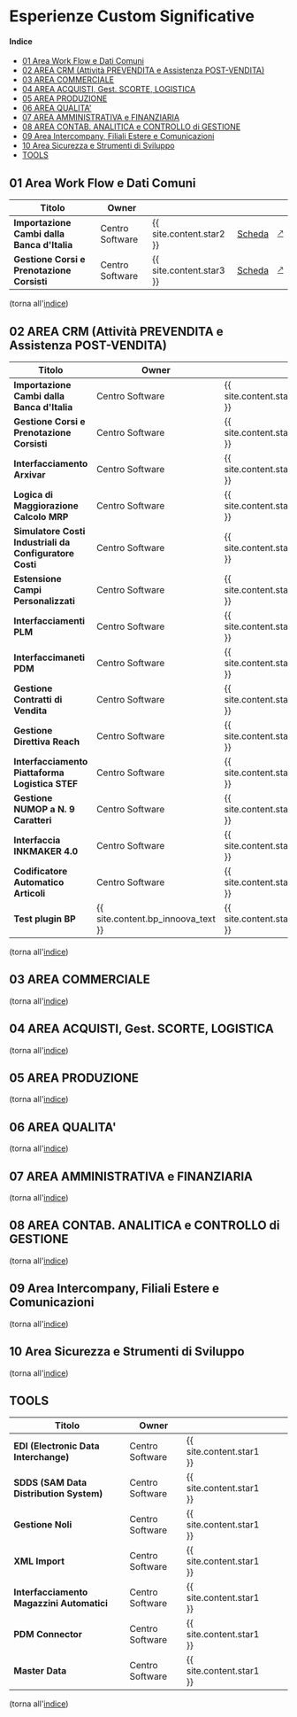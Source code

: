 
# Esperienze Custom Significative

#### Indice

- [01 Area Work Flow e Dati Comuni](#01-area-work-flow-e-dati-comuni)
- [02 AREA CRM (Attività PREVENDITA e Assistenza POST-VENDITA)](#02-area-crm-attività-prevendita-e-assistenza-post-vendita)
- [03 AREA COMMERCIALE](#03-area-commerciale)
- [04 AREA ACQUISTI, Gest. SCORTE, LOGISTICA](#04-area-acquisti-gest-scorte-logistica)
- [05 AREA PRODUZIONE](#05-area-produzione)
- [06 AREA QUALITA'](#06-area-qualita)
- [07 AREA AMMINISTRATIVA e FINANZIARIA](#07-area-amministrativa-e-finanziaria)
- [08 AREA CONTAB. ANALITICA e CONTROLLO di GESTIONE](#08-area-contab-analitica-e-controllo-di-gestione)
- [09 Area Intercompany, Filiali Estere e Comunicazioni](#09-area-intercompany-filiali-estere-e-comunicazioni)
- [10 Area Sicurezza e Strumenti di Sviluppo](#10-area-sicurezza-e-strumenti-di-sviluppo)
- [TOOLS](#tools)



## 01 Area Work Flow e Dati Comuni

| Titolo | Owner | | | |
| - | - | - | - | - |
| **Importazione Cambi dalla Banca d'Italia** | Centro Software | {{ site.content.star2 }} | [Scheda](./ant_cambibankitalia.md) | [&#x1f855;](https://github.com/centrosoftware-dev/Custom_Projects_Details/blob/main/contenuto_cambibankitalia.md)|
| **Gestione Corsi e Prenotazione Corsisti** | Centro Software | {{ site.content.star3 }} | [Scheda](./ant_gestionecorsi.md) | [&#x1f855;](https://github.com/centrosoftware-dev/Custom_Projects_Details/blob/main/contenuto_gestionecorsi.md) |


(torna all'[indice](#indice))

## 02 AREA CRM (Attività PREVENDITA e Assistenza POST-VENDITA)

| Titolo | Owner | | | |
| - | - | - | - | - |
| **Importazione Cambi dalla Banca d'Italia**             | Centro Software | {{ site.content.star2 }} | [Scheda](./ant_cambibankitalia.md)           | [&#x1f855;](https://github.com/centrosoftware-dev/Custom_Projects_Details/blob/main/contenuto_cambibankitalia.md)|
| **Gestione Corsi e Prenotazione Corsisti**              | Centro Software | {{ site.content.star1 }} | [Scheda](./ant_gestionecorsi.md)             | [&#x1f855;](https://github.com/centrosoftware-dev/Custom_Projects_Details/blob/main/contenuto_gestionecorsi.md) |
| **Interfacciamento Arxivar**                            | Centro Software | {{ site.content.star5 }} | [Scheda](./ant_arxivar.md)                   | [&#x1f855;](https://github.com/centrosoftware-dev/Custom_Projects_Details/blob/main/contenuto_arxivar.md) 
| **Logica di Maggiorazione Calcolo MRP**                 | Centro Software | {{ site.content.star4 }} | [Scheda](./ant_maggiorazioneMRP.md)          | [&#x1f855;](https://github.com/centrosoftware-dev/Custom_Projects_Details/blob/main/contenuto_maggiorazioneMRP.md) |
| **Simulatore Costi Industriali da Configuratore Costi** | Centro Software | {{ site.content.star4 }} | [Scheda](./ant_SimulatConfigurCosti.md)      | [&#x1f855;](https://github.com/centrosoftware-dev/Custom_Projects_Details/blob/main/contenuto_SimulatConfigurCosti.md) |
| **Estensione Campi Personalizzati**                     | Centro Software | {{ site.content.star2 }} | [Scheda](./ant_campipersonalizzati.md)       | [&#x1f855;](https://github.com/centrosoftware-dev/Custom_Projects_Details/blob/main/contenuto_campipersonalizzati.md) |
| **Interfacciamenti PLM**                                | Centro Software | {{ site.content.star2 }} | [Scheda](./ant_interfacciamentiPLM.md)       | [&#x1f855;](https://github.com/centrosoftware-dev/Custom_Projects_Details/blob/main/contenuto_interfacciamentiPLM.md) |
| **Interfaccimaneti PDM**                                | Centro Software | {{ site.content.star2 }} | [Scheda](./ant_interfacciamentiPDM.md)       | [&#x1f855;](https://github.com/centrosoftware-dev/Custom_Projects_Details/blob/main/contenuto_interfacciamentiPDM.md) |
| **Gestione Contratti di Vendita**                       | Centro Software | {{ site.content.star1 }} | [Scheda](./ant_gestionecontrattivendita.md)  | [&#x1f855;](https://github.com/centrosoftware-dev/Custom_Projects_Details/blob/main/contenuto_gestionecontrattivendita.md) |
| **Gestione Direttiva Reach**                            | Centro Software | {{ site.content.star1 }} | [Scheda](./ant_gestionedirettivaREACH.md)    | [&#x1f855;](https://github.com/centrosoftware-dev/Custom_Projects_Details/blob/main/contenuto_gestionedirettivaREACH.md) |
| **Interfacciamento Piattaforma Logistica STEF**         | Centro Software | {{ site.content.star1 }} | [Scheda](./ant_interfacciaSTEF.md)           | [&#x1f855;](https://github.com/centrosoftware-dev/Custom_Projects_Details/blob/main/contenuto_interfacciaSTEF.md) |
| **Gestione NUMOP a N. 9 Caratteri**                     | Centro Software | {{ site.content.star2 }} | [Scheda](./ant_numOP9.md)                    | [&#x1f855;](https://github.com/centrosoftware-dev/Custom_Projects_Details/blob/main/contenuto_numOP9.md) |
| **Interfaccia INKMAKER 4.0**                            | Centro Software | {{ site.content.star2 }} | [Scheda](./ant_interfacciainkmaker.md)       | [&#x1f855;](https://github.com/centrosoftware-dev/Custom_Projects_Details/blob/main/contenuto_interfacciainkmaker.md) |
| **Codificatore Automatico Articoli**                    | Centro Software | {{ site.content.star2 }} | [Scheda](./ant_condificatoreautomaticoart.md)| [&#x1f855;](https://github.com/centrosoftware-dev/Custom_Projects_Details/blob/main/contenuto_condificatoreautomaticoart.md) |
| **Test plugin BP** | {{ site.content.bp_innoova_text }} | {{ site.content.star5 }} | | |

(torna all'[indice](#indice))

## 03 AREA COMMERCIALE

(torna all'[indice](#indice))
## 04 AREA ACQUISTI, Gest. SCORTE, LOGISTICA

(torna all'[indice](#indice))
## 05 AREA PRODUZIONE

(torna all'[indice](#indice))
## 06 AREA QUALITA'

(torna all'[indice](#indice))
## 07 AREA AMMINISTRATIVA e FINANZIARIA

(torna all'[indice](#indice))
## 08 AREA CONTAB. ANALITICA e CONTROLLO di GESTIONE

(torna all'[indice](#indice))
## 09 Area Intercompany, Filiali Estere e Comunicazioni

(torna all'[indice](#indice))
## 10 Area Sicurezza e Strumenti di Sviluppo

(torna all'[indice](#indice))

## TOOLS

| Titolo | Owner | | | |
| - | - | - | - | - |
| **EDI (Electronic Data Interchange)**       | Centro Software | {{ site.content.star1 }} | | |
| **SDDS (SAM Data Distribution System)**     | Centro Software | {{ site.content.star1 }} | | |
| **Gestione Noli**                           | Centro Software | {{ site.content.star1 }} | | |
| **XML Import**                              | Centro Software | {{ site.content.star1 }} | | |
| **Interfacciamento Magazzini Automatici**   | Centro Software | {{ site.content.star1 }} | | |
| **PDM Connector**                           | Centro Software | {{ site.content.star1 }} | | |
| **Master Data**                             | Centro Software | {{ site.content.star1 }} | | |




(torna all'[indice](#indice))



